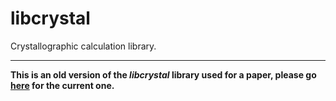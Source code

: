 # libcrystal
Crystallographic calculation library.

***

**This is an old version of the *libcrystal* library used for a paper, please go [here](https://github.com/ILLGrenoble/takin) for the current one.** 
